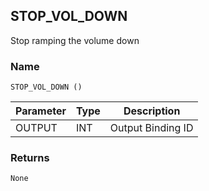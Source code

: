 ## STOP\_VOL\_DOWN

Stop ramping the volume down


### Name

`STOP_VOL_DOWN ()`


| Parameter | Type | Description       |
| --------- | ---- | ----------------- |
| OUTPUT    | INT  | Output Binding ID |



### Returns

`None`